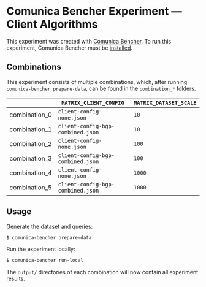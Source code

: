 # Comunica Bencher Experiment — Client Algorithms

This experiment was created with [Comunica Bencher](https://github.com/comunica/comunica-bencher).
To run this experiment, Comunica Bencher must be [installed](https://github.com/comunica/comunica-bencher#usage).

## Combinations

This experiment consists of multiple combinations, which,
after running `comunica-bencher prepare-data`, can be found in the `combination_*` folders.

| | `MATRIX_CLIENT_CONFIG` | `MATRIX_DATASET_SCALE` |
|-|-|-|
| combination_0 | `client-config-none.json` | `10` |
| combination_1 | `client-config-bgp-combined.json` | `10` |
| combination_2 | `client-config-none.json` | `100` |
| combination_3 | `client-config-bgp-combined.json` | `100` |
| combination_4 | `client-config-none.json` | `1000` |
| combination_5 | `client-config-bgp-combined.json` | `1000` |

## Usage

Generate the dataset and queries:

```bash
$ comunica-bencher prepare-data
```

Run the experiment locally:

```bash
$ comunica-bencher run-local
```

The `output/` directories of each combination will now contain all experiment results.
